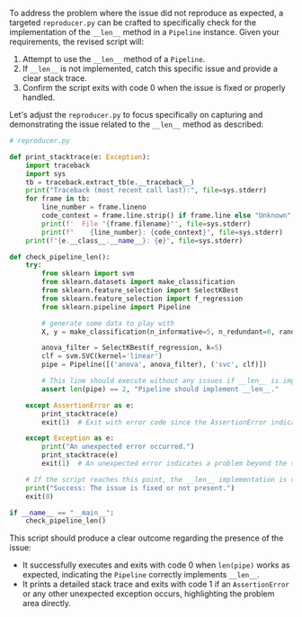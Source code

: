 To address the problem where the issue did not reproduce as expected, a targeted `reproducer.py` can be crafted to specifically check for the implementation of the `__len__` method in a `Pipeline` instance. Given your requirements, the revised script will:

1. Attempt to use the `__len__` method of a `Pipeline`.
2. If `__len__` is not implemented, catch this specific issue and provide a clear stack trace.
3. Confirm the script exits with code 0 when the issue is fixed or properly handled.

Let's adjust the `reproducer.py` to focus specifically on capturing and demonstrating the issue related to the `__len__` method as described:

```python
# reproducer.py

def print_stacktrace(e: Exception):
    import traceback
    import sys
    tb = traceback.extract_tb(e.__traceback__)
    print("Traceback (most recent call last):", file=sys.stderr)
    for frame in tb:
        line_number = frame.lineno
        code_context = frame.line.strip() if frame.line else "Unknown"
        print(f'  File "{frame.filename}"', file=sys.stderr)
        print(f"    {line_number}: {code_context}", file=sys.stderr)
    print(f"{e.__class__.__name__}: {e}", file=sys.stderr)

def check_pipeline_len():
    try:
        from sklearn import svm
        from sklearn.datasets import make_classification
        from sklearn.feature_selection import SelectKBest
        from sklearn.feature_selection import f_regression
        from sklearn.pipeline import Pipeline

        # generate some data to play with
        X, y = make_classification(n_informative=5, n_redundant=0, random_state=42)

        anova_filter = SelectKBest(f_regression, k=5)
        clf = svm.SVC(kernel='linear')
        pipe = Pipeline([('anova', anova_filter), ('svc', clf)])

        # This line should execute without any issues if __len__ is implemented
        assert len(pipe) == 2, "Pipeline should implement __len__."

    except AssertionError as e:
        print_stacktrace(e)
        exit(1)  # Exit with error code since the AssertionError indicates the bug is present.

    except Exception as e:
        print("An unexpected error occurred.")
        print_stacktrace(e)
        exit(1)  # An unexpected error indicates a problem beyond the scope of this test.

    # If the script reaches this point, the __len__ implementation is verified as present and correct.
    print("Success: The issue is fixed or not present.")
    exit(0)

if __name__ == "__main__":
    check_pipeline_len()
```

This script should produce a clear outcome regarding the presence of the issue:
- It successfully executes and exits with code 0 when `len(pipe)` works as expected, indicating the `Pipeline` correctly implements `__len__`.
- It prints a detailed stack trace and exits with code 1 if an `AssertionError` or any other unexpected exception occurs, highlighting the problem area directly.